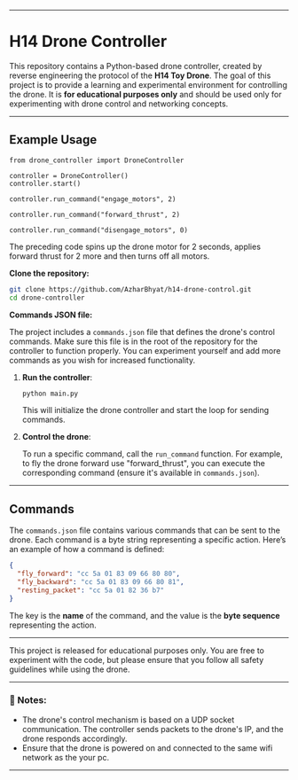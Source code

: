 
---

# H14 Drone Controller

This repository contains a Python-based drone controller, created by reverse engineering the protocol of the **H14 Toy Drone**. The goal of this project is to provide a learning and experimental environment for controlling the drone. It is **for educational purposes only** and should be used only for experimenting with drone control and networking concepts.

---

## Example Usage
```
from drone_controller import DroneController

controller = DroneController()
controller.start()

controller.run_command("engage_motors", 2)

controller.run_command("forward_thrust", 2)

controller.run_command("disengage_motors", 0)
```
The preceding code spins up the drone motor for 2 seconds, applies forward thrust for 2 more and then turns off all motors.

**Clone the repository:**

   ```bash
   git clone https://github.com/AzharBhyat/h14-drone-control.git
   cd drone-controller
   ```

**Commands JSON file:**

   The project includes a `commands.json` file that defines the drone's control commands. Make sure this file is in the root of the repository for the controller to function properly. You can experiment yourself and add more commands as you wish for increased functionality.

1. **Run the controller**:

   ```bash
   python main.py
   ```

   This will initialize the drone controller and start the loop for sending commands.

2. **Control the drone**:

   To run a specific command, call the `run_command` function. For example, to fly the drone forward use "forward_thrust", you can execute the corresponding command (ensure it's available in `commands.json`).

---

## Commands

The `commands.json` file contains various commands that can be sent to the drone. Each command is a byte string representing a specific action. Here’s an example of how a command is defined:

```json
{
  "fly_forward": "cc 5a 01 83 09 66 80 80",
  "fly_backward": "cc 5a 01 83 09 66 80 81",
  "resting_packet": "cc 5a 01 82 36 b7"
}
```

The key is the **name** of the command, and the value is the **byte sequence** representing the action.

---


This project is released for educational purposes only. You are free to experiment with the code, but please ensure that you follow all safety guidelines while using the drone.

---

### 📝 Notes:

* The drone's control mechanism is based on a UDP socket communication. The controller sends packets to the drone's IP, and the drone responds accordingly.
* Ensure that the drone is powered on and connected to the same wifi network as the your pc.

---